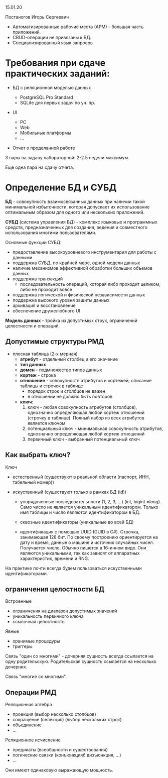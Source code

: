 15.01.20

Постаногов Игорь Сергеевич

- Автоматизированные рабочие места (АРМ) - большая часть приложений.
- CRUD-операции не привязаны к БД.
- Специализированный язык запросов

# Требования при сдаче практических заданий:

- БД с реляционной моделью данных
    - PostgreSQL Pro Standard
    - SQLite для первых задач по уч. пр.

- UI
    - PC
    - Web
    - Мобильные платформы
    - ...

- Отчет о проделанной работе

3 пары на задачу лабораторной: 2-2.5 недели максимум.

Еще одна пара на сдачу отчета.

# Определение БД и СУБД

__БД__ - совокупность взаимосвязанных данных при наличии такой минимальной избыточности, которая допускает их использование оптимальным образом для одного или нескольких приложений.

__СУБД__ (система управления БД) - комплекс языковых и программных средств, предназначенных для создания, ведения и совместного использования многими пользователями.

Основные функции СУБД:
- предоставление высокоуровневого инструментария для работы с данными
- поддержка СУБД, по крайней мере, одной модели данных
- наличие механизмов эффективной обработки больших объемов данных
- поддержка транзакций
    - последовательность операций, которая либо проходит целиком, либо не проходит вовсе
- поддержка логической и физической независимости данных
- поддержка высокого уровня защиты данных
- архивация и восстановление
- обеспечение дружелюбного UI

__Модель данных__ - тройка из допустимых струк, ограничений целостности и операций.

## Допустимые структуры РМД

- плоская таблица (2-х мерная)
    - __атрибут__ - отдельный столбец и его значение
    - __тип данных__
    - __домен__ - подмножество типов данных
    - __кортеж__ - строка
    - __отношение__ - совокупность атрибутов и кортежей; описание таблицы и строчек в таблице
        - порядок строк и столбцов не важен
        - в отношении не должно быть повторов
    - __ключ__:
        1. ключ - любая совокупность атрибутов (столбцов), однозначно определяющая любой кортеж отношений (строчку в таблице). Полный набор из всех атрибутов является ключом
        2. потенциальный ключ - минимальная совокупность атрибутов, однозначно определяющая любой кортеж отношений
        3. первичный ключ - выбранный потенциальный ключ

## Как выбрать ключ?

Ключ
- естественный (существуют в реальной области (паспорт, ИНН, табельный номер))

- искуственный (существуют только в рамках БД (id))
    - упорядоченные последовательности (1, 2, 3, ...) (int, bigint _=long_). Само число не является уникальным идентификатором. Только имя таблицы и число являются идентификатором в БД.

    - сквозные идентификаторы (уникальные во всей БД)

    - идентификация с помощью UUID (GUID в C#). Строчка, занимающая 128 бит. По своему построению ориентируется на дату и время, данные о машине и источник случайных чисел. Получается число. Обычно пишется в 16-ичном виде. Они являются уникальными, так как зависят от аппаратных характеристик, времени и RNG.

На практике почти всегда будем пользоваться искуственными идентификаторами.

## ограничения целостности БД

Встроенные
- ограничения на диапазон допустимых значений
- уникальность первичного ключа
- ссылочная целостность

Явные
- хранимые процедуры
- триггеры

Связь "один со многими" - дочерняя сущность всегда ссылается на одну родительскую. Родительская сущность ссылается на несколько дочерних.

Связь "многие со многими".

## Операции РМД

Реляционная алгебра
- проекция (выбор несколько столбцов)
- сокращение (селекция) (выбор нескольких строк)
- объединение
- ...

Реляционное исчисление
- предикаты (всеобщности и существования)
- логические связки (конъюнкцияб дизъюнкция, ...)
- ...

Они имеют одинаковую выражающую мощность.
